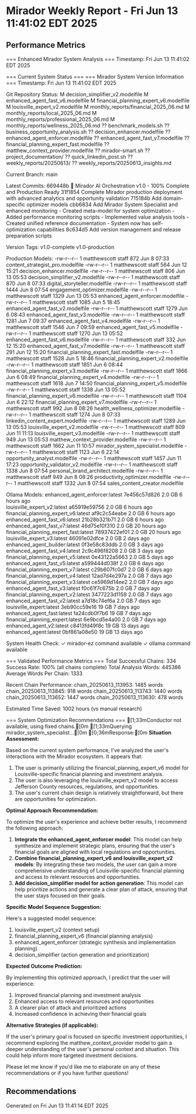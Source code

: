 # Mirador Weekly Report - Fri Jun 13 11:41:02 EDT 2025

## Performance Metrics
=== Enhanced Mirador System Analysis ===
Timestamp: Fri Jun 13 11:41:02 EDT 2025

=== Current System Status ===
=== Mirador System Version Information ===
Timestamp: Fri Jun 13 11:41:02 EDT 2025

Git Repository Status:
 M decision_simplifier_v2.modelfile
 M enhanced_agent_fast_v6.modelfile
 M financial_planning_expert_v6.modelfile
 M louisville_expert_v2.modelfile
 M monthly_reports/financial_2025_06.md
 M monthly_reports/local_2025_06.md
 M monthly_reports/professional_2025_06.md
 M monthly_reports/wellness_2025_06.md
?? benchmark_models.sh
?? business_opportunity_analysis.sh
?? decision_enhancer.modelfile
?? enhanced_agent_enforcer.modelfile
?? enhanced_agent_fast_v7.modelfile
?? financial_planning_expert_fast.modelfile
?? matthew_context_provider.modelfile
?? mirador-smart.sh
?? project_documentation/
?? quick_linkedin_post.sh
?? weekly_reports/20250613/
?? weekly_reports/20250613_insights.md

Current Branch:
main

Latest Commits:
669448b 🎉 Mirador AI Orchestration v1.0 - 100% Complete and Production Ready
31f1854 Complete Mirador production deployment with advanced analytics and opportunity validation
715184b Add domain-specific optimizer models
cbb6834 Add Mirador System Specialist and enhanced monitoring - Created meta-model for system optimization - Added performance monitoring scripts - Implemented value analysis tools - Created unified reference documentation - System now has self-optimization capabilities
8c634d5 Add version management and release preparation scripts

Version Tags:
v1.0-complete
v1.0-production

Production Models:
-rw-r--r--  1 matthewscott  staff   872 Jun  8 07:33 content_strategist_pro.modelfile
-rw-r--r--  1 matthewscott  staff   564 Jun 12 15:21 decision_enhancer.modelfile
-rw-r--r--  1 matthewscott  staff   806 Jun 13 05:53 decision_simplifier_v2.modelfile
-rw-r--r--  1 matthewscott  staff   870 Jun  8 07:33 digital_storyteller.modelfile
-rw-r--r--  1 matthewscott  staff  1444 Jun  8 07:54 engagement_optimizer.modelfile
-rw-r--r--  1 matthewscott  staff  1329 Jun 13 05:53 enhanced_agent_enforcer.modelfile
-rw-r--r--  1 matthewscott  staff  1085 Jun  5 18:45 enhanced_agent_fast_v2.modelfile
-rw-r--r--  1 matthewscott  staff  1279 Jun  6 08:43 enhanced_agent_fast_v3.modelfile
-rw-r--r--  1 matthewscott  staff  1281 Jun  7 09:37 enhanced_agent_fast_v4.modelfile
-rw-r--r--  1 matthewscott  staff  1546 Jun  7 09:59 enhanced_agent_fast_v5.modelfile
-rw-r--r--  1 matthewscott  staff  1270 Jun 13 05:52 enhanced_agent_fast_v6.modelfile
-rw-r--r--  1 matthewscott  staff   332 Jun 12 15:20 enhanced_agent_fast_v7.modelfile
-rw-r--r--  1 matthewscott  staff   291 Jun 12 15:20 financial_planning_expert_fast.modelfile
-rw-r--r--  1 matthewscott  staff  1528 Jun  5 18:46 financial_planning_expert_v2.modelfile
-rw-r--r--  1 matthewscott  staff  1851 Jun  6 08:44 financial_planning_expert_v3.modelfile
-rw-r--r--  1 matthewscott  staff  1866 Jun  6 08:49 financial_planning_expert_v4.modelfile
-rw-r--r--  1 matthewscott  staff  1618 Jun  7 14:50 financial_planning_expert_v5.modelfile
-rw-r--r--  1 matthewscott  staff  1338 Jun 13 05:52 financial_planning_expert_v6.modelfile
-rw-r--r--  1 matthewscott  staff  1104 Jun  6 22:12 financial_planning_expert_v7.modelfile
-rw-r--r--  1 matthewscott  staff   992 Jun  8 08:26 health_wellness_optimizer.modelfile
-rw-r--r--  1 matthewscott  staff  1274 Jun  8 07:33 linkedin_content_expert.modelfile
-rw-r--r--  1 matthewscott  staff  1289 Jun 13 05:53 louisville_expert_v2.modelfile
-rw-r--r--  1 matthewscott  staff   809 Jun 11 11:13 louisville_expert_v3.modelfile
-rw-r--r--  1 matthewscott  staff   949 Jun 13 05:53 matthew_context_provider.modelfile
-rw-r--r--  1 matthewscott  staff  1662 Jun 11 10:57 mirador_system_specialist.modelfile
-rw-r--r--  1 matthewscott  staff  1123 Jun  6 22:14 opportunity_analyst.modelfile
-rw-r--r--  1 matthewscott  staff  1457 Jun 11 17:23 opportunity_validator_v2.modelfile
-rw-r--r--  1 matthewscott  staff  1338 Jun  8 07:54 personal_brand_architect.modelfile
-rw-r--r--  1 matthewscott  staff   949 Jun  8 08:26 productivity_optimizer.modelfile
-rw-r--r--  1 matthewscott  staff  1332 Jun  8 07:54 sales_content_creator.modelfile

Ollama Models:
enhanced_agent_enforcer:latest                  7e456c57d826    2.0 GB    6 hours ago     
louisville_expert_v2:latest                     a65919e59756    2.0 GB    6 hours ago     
financial_planning_expert_v6:latest             af9c2c54eabe    2.0 GB    6 hours ago     
enhanced_agent_fast_v6:latest                   21b28b321b71    2.0 GB    6 hours ago     
enhanced_agent_fast_v7:latest                   46d75e10f310    2.0 GB    20 hours ago    
financial_planning_expert_fast:latest           78937422ef01    2.0 GB    20 hours ago    
louisville_expert_v3:latest                     46091e02dfce    2.0 GB    2 days ago      
enhanced_agent_builder:latest                   0f3e58c83ddb    2.0 GB    3 days ago      
enhanced_agent_fast_v4:latest                   2c9c496f8208    2.0 GB    3 days ago      
financial_planning_expert_v5:latest             0e43122a5663    2.0 GB    5 days ago      
enhanced_agent_fast_v5:latest                   a599444d038f    2.0 GB    6 days ago      
financial_planning_expert_v7:latest             c29b607fc0d7    2.0 GB    6 days ago      
financial_planning_expert_v4:latest             12ad7d4e297a    2.0 GB    7 days ago      
financial_planning_expert_v3:latest             ce5969d14ee2    2.0 GB    7 days ago      
enhanced_agent_fast_v3:latest                   f0c61f7c675b    2.0 GB    7 days ago      
financial_planning_expert_v2:latest             3477223d1159    2.0 GB    7 days ago      
enhanced_agent_fast_v2:latest                   a7d18c74ef6a    2.0 GB    7 days ago      
louisville_expert:latest                        3eb90cc59e16    19 GB     7 days ago      
enhanced_agent_fast:latest                      fa24cdb0f7b6    19 GB     7 days ago      
financial_planning_expert:latest                6e9bcd5e4a00    2.0 GB    7 days ago      
enhanced_agent_v2:latest                        c8413fd49f8c    19 GB     13 days ago     
enhanced_agent:latest                           0bf861a08e50    19 GB     13 days ago     

System Health Check:
✓ mirador-ez command available
✓ ollama command available

=== Validated Performance Metrics ===
Total Successful Chains:      334
Success Rate: 100% (all chains complete)
Total Analysis Words: 445386
Average Words Per Chain: 1333

Recent Chain Performance:
  chain_20250613_113953:     1485 words
  chain_20250613_113845:      918 words
  chain_20250613_113743:     1440 words
  chain_20250613_113652:     1447 words
  chain_20250613_113630:      478 words

Estimated Time Saved: 1002 hours (vs manual research)

=== System Optimization Recommendations ===
[1;33mConductor not available, using fixed chains.[0m
[1;33mQuerying mirador_system_specialist...[0m
[0;36mResponse:[0m
**Situation Assessment:**

Based on the current system performance, I've analyzed the user's interactions with the Mirador ecosystem. It appears that:

1. The user is primarily utilizing the financial_planning_expert_v6 model for Louisville-specific financial planning and investment analysis.
2. The user is also leveraging the louisville_expert_v2 model to access Jefferson County resources, regulations, and opportunities.
3. The user's current chain design is relatively straightforward, but there are opportunities for optimization.

**Optimal Approach Recommendation:**

To optimize the user's experience and achieve better results, I recommend the following approach:

1. **Integrate the enhanced_agent_enforcer model**: This model can help synthesize and implement strategic plans, ensuring that the user's financial goals are aligned with local regulations and opportunities.
2. **Combine financial_planning_expert_v6 and louisville_expert_v2 models**: By integrating these two models, the user can gain a more comprehensive understanding of Louisville-specific financial planning and access to relevant resources and opportunities.
3. **Add decision_simplifier model for action generation**: This model can help prioritize actions and generate a clear plan of attack, ensuring that the user stays focused on their goals.

**Specific Model Sequence Suggestion:**

Here's a suggested model sequence:

1. louisville_expert_v2 (context setup)
2. financial_planning_expert_v6 (financial planning analysis)
3. enhanced_agent_enforcer (strategic synthesis and implementation planning)
4. decision_simplifier (action generation and prioritization)

**Expected Outcome Prediction:**

By implementing this optimized approach, I predict that the user will experience:

1. Improved financial planning and investment analysis
2. Enhanced access to relevant resources and opportunities
3. A clearer plan of attack and prioritized actions
4. Increased confidence in achieving their financial goals

**Alternative Strategies (if applicable):**

If the user's primary goal is focused on specific investment opportunities, I recommend exploring the matthew_context_provider model to gain a deeper understanding of the user's personal context and situation. This could help inform more targeted investment decisions.

Please let me know if you'd like me to elaborate on any of these recommendations or if you have further questions!


## Recommendations
Generated on Fri Jun 13 11:41:14 EDT 2025
